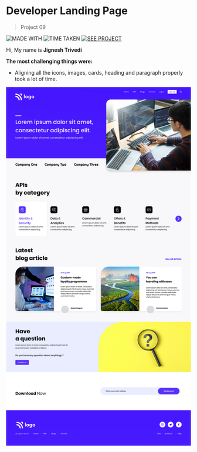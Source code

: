 # Developer Landing Page

> Project 09

![MADE WITH](https://img.shields.io/badge/MADE%20WITH-HTML%20%26%20CSS-blue)
![TIME TAKEN](https://img.shields.io/badge/TIME%20TAKEN-09H%3A00M%3A00S-orange)
[![SEE PROJECT](https://img.shields.io/badge/SEE%20PROJECT-VISIT-green)](https://developer-landing-page-jignesh-trivedi.netlify.app/)

Hi, My name is **Jignesh Trivedi**

**The most challenging things were:**
- Aligning all the icons, images, cards, heading and paragraph properly took a lot of time.

![Developer Landing Page](9.png)